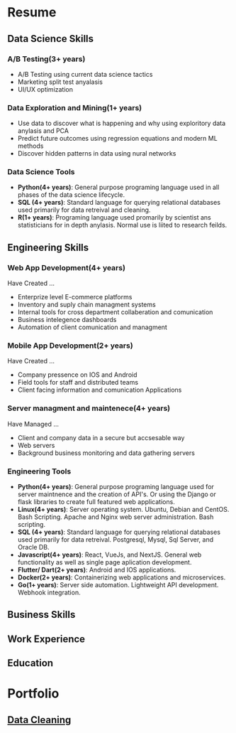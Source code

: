 # Resume

## Data Science Skills

### A/B Testing(3+ years)
- A/B Testing using current data science tactics
- Marketing split test anyalasis
- UI/UX optimization

### Data Exploration and Mining(1+ years)
- Use data to discover what is happening and why using exploritory data anylasis and PCA
- Predict future outcomes using regression equations and modern ML methods
- Discover hidden patterns in data using nural networks

### Data Science Tools
- __Python(4+ years)__: General purpose programing language used in all 
phases of the data science lifecycle.
- __SQL (4+ years)__: Standard language for querying relational databases
used primarily for data retreival and cleaning.
- __R(1+ years)__: Programing language used promarily by scientist ans statisticians
for in depth anylasis. Normal use is liited to research feilds.

## Engineering Skills

### Web App Development(4+ years)
Have Created ...
- Enterprize level E-commerce platforms
- Inventory and suply chain managment systems 
- Internal tools for cross department collaberation and comunication
- Business intelegence dashboards
- Automation of client comunication and managment

### Mobile App Development(2+ years)
Have Created ...
- Company pressence on IOS and Android
- Field tools for staff and distributed teams
- Client facing information and comunication Applications

### Server managment and maintenece(4+ years)
Have Managed ...
- Client and company data in a secure but accsesable way
- Web servers
- Background business monitoring and data gathering servers

### Engineering Tools
- __Python(4+ years)__: General purpose programing language used for server maintnence and
the creation of API's. Or using the Django or flask libraries to create full featured web applications.
- __Linux(4+ years)__: Server operating system. Ubuntu, Debian and CentOS. Bash Scripting. Apache and Nginx web server administration. Bash scripting.
- __SQL (4+ years)__: Standard language for querying relational databases
used primarily for data retreival. Postgresql, Mysql, Sql Server, and Oracle DB.
- __Javascript(4+ years)__: React, VueJs, and NextJS. General web functionality as well as single page aplication development.
- __Flutter/ Dart(2+ years)__: Android and IOS applications.
- __Docker(2+ years)__: Containerizing web applications and microservices.
- __Go(1+ years)__: Server side automation. Lightweight API development. Webhook integration.

## Business Skills

## Work Experience

## Education



# Portfolio
## [Data Cleaning](./data/cleaning)

